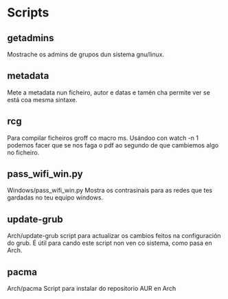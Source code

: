 # Scripts
## getadmins
Mostrache os admins de grupos dun sistema gnu/linux.

## metadata
Mete a metadata nun ficheiro, autor e datas e tamén cha permite ver se está coa mesma sintaxe.

## rcg
Para compilar ficheiros groff co macro ms. Usándoo con watch -n 1 podemos facer que se nos faga o pdf ao segundo de que cambiemos algo no ficheiro.

## pass_wifi_win.py
Windows/pass_wifi_win.py
Mostra os contrasinais para as redes que tes gardadas no teu equipo windows.

## update-grub
Arch/update-grub
script para actualizar os cambios feitos na configuración do grub. É útil para cando este script non ven co sistema, como pasa en Arch.

## pacma
Arch/pacma
Script para instalar do repositorio AUR en Arch

